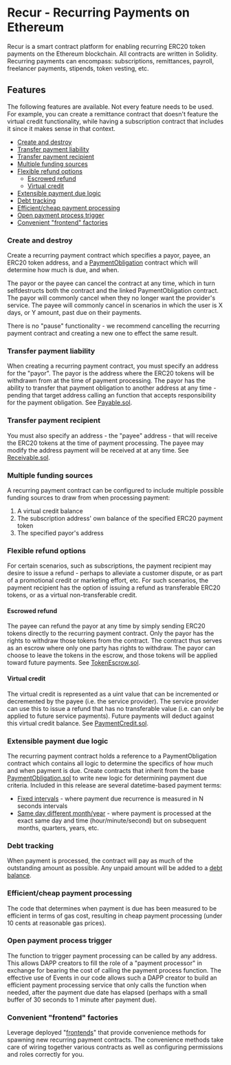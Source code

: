# Recur - Recurring Payments on Ethereum
Recur is a smart contract platform for enabling recurring ERC20 token payments on the Ethereum blockchain.  All contracts are written in Solidity.  Recurring payments can encompass: subscriptions, remittances, payroll, freelancer payments, stipends, token vesting, etc.

## Features
The following features are available.  Not every feature needs to be used.  For example, you can create a remittance contract that doesn't feature the virtual credit functionality, while having a subscription contract that includes it since it makes sense in that context.

- [Create and destroy](#create-and-destroy)
- [Transfer payment liability](#transfer-payment-liability)
- [Transfer payment recipient](#transfer-payment-recipient)
- [Multiple funding sources](#multiple-funding-sources)
- [Flexible refund options](#flexible-refund-options)
  - [Escrowed refund](#escrowed-refund)
  - [Virtual credit](#virtual-credit)
- [Extensible payment due logic](#extensible-payment-due-logic)
- [Debt tracking](#debt-tracking)
- [Efficient/cheap payment processing](#efficient/cheap-payment-processing)
- [Open payment process trigger](#open-payment-process-trigger)
- [Convenient "frontend" factories](#convenient-"frontend"-factories)

### Create and destroy
Create a recurring payment contract which specifies a payor, payee, an ERC20 token address, and a [PaymentObligation](contracts/terms/PaymentObligation.sol) contract which will determine how much is due, and when.  

The payor or the payee can cancel the contract at any time, which in turn selfdestructs both the contract and the linked PaymentObligation contract.  The payor will commonly cancel when they no longer want the provider's service.  The payee will commonly cancel in scenarios in which the user is X days, or Y amount, past due on their payments.

There is no "pause" functionality - we recommend cancelling the recurring payment contract and creating a new one to effect the same result.

### Transfer payment liability
When creating a recurring payment contract, you must specify an address for the "payor".  The payor is the address where the ERC20 tokens will be withdrawn from at the time of payment processing.  The payor has the ability to transfer that payment obligation to another address at any time - pending that target address calling an function that accepts responsibility for the payment obligation.  See [Payable.sol](contracts/accounts/Payable.sol).

### Transfer payment recipient
You must also specify an address - the "payee" address - that will receive the ERC20 tokens at the time of payment processing.  The payee may modify the address payment will be received at at any time.  See [Receivable.sol](contracts/accounts/Receivable.sol).

### Multiple funding sources
A recurring payment contract can be configured to include multiple possible funding sources to draw from when processing payment:
1. A virtual credit balance
2. The subscription address' own balance of the specified ERC20 payment token
3. The specified payor's address

### Flexible refund options
For certain scenarios, such as subscriptions, the payment recipient may desire to issue a refund - perhaps to alleviate a customer dispute, or as part of a promotional credit or marketing effort, etc.  For such scenarios, the payment recipient has the option of issuing a refund as transferable ERC20 tokens, or as a virtual non-transferable credit.

#### Escrowed refund
The payee can refund the payor at any time by simply sending ERC20 tokens directly to the recurring payment contract.  Only the payor has the rights to withdraw those tokens from the contract.  The contract thus serves as an escrow where only one party has rights to withdraw.  The payor can choose to leave the tokens in the escrow, and those tokens will be applied toward future payments.  See [TokenEscrow.sol](contracts/payment/escrow/TokenEscrow.sol).

#### Virtual credit
The virtual credit is represented as a uint value that can be incremented or decremented by the payee (i.e. the service provider).  The service provider can use this to issue a refund that has no transferable value (i.e. can only be applied to future service payments).  Future payments will deduct against this virtual credit balance.  See [PaymentCredit.sol](contracts/payment/balances/PaymentCredit.sol).

### Extensible payment due logic
The recurring payment contract holds a reference to a PaymentObligation contract which contains all logic to determine the specifics of how much and when payment is due.  Create contracts that inherit from the base [PaymentObligation.sol](contracts/terms/PaymentObligation.sol) to write new logic for determining payment due criteria.  Included in this release are several datetime-based payment terms:
- [Fixed intervals](contracts/terms/datetime/Seconds.sol) - where payment due recurrence is measured in N seconds intervals
- [Same day different month/year](contracts/terms/datetime/FixedDate.sol) - where payment is processed at the exact same day and time (hour/minute/second) but on subsequent months, quarters, years, etc.

### Debt tracking
When payment is processed, the contract will pay as much of the outstanding amount as possible.  Any unpaid amount will be added to a [debt balance](contracts/payment/balances/PaymentDebt.sol).

### Efficient/cheap payment processing
The code that determines when payment is due has been measured to be efficient in terms of gas cost, resulting in cheap payment processing (under 10 cents at reasonable gas prices).

### Open payment process trigger
The function to trigger payment processing can be called by any address.  This allows DAPP creators to fill the role of a "payment processor" in exchange for bearing the cost of calling the payment process function.  The effective use of Events in our code allows such a DAPP creator to build an efficient payment processing service that only calls the function when needed, after the payment due date has elapsed (perhaps with a small buffer of 30 seconds to 1 minute after payment due).

### Convenient "frontend" factories
Leverage deployed "[frontends](contracts/frontend/SubscriptionFrontEnd.sol)" that provide convenience methods for spawning new recurring payment contracts.  The convenience methods take care of wiring together various contracts as well as configuring permissions and roles correctly for you.
